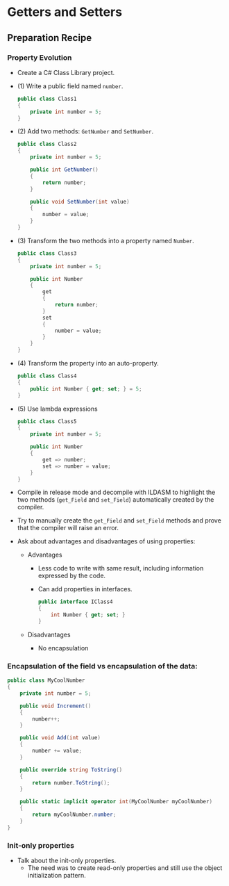 # Getters and Setters

## Preparation Recipe

### Property Evolution

- Create a C# Class Library project.

- (1) Write a public field named `number`.

  ```csharp
  public class Class1
  {
      private int number = 5;
  }
  ```

- (2) Add two methods: `GetNumber` and `SetNumber`.

  ```csharp
  public class Class2
  {
      private int number = 5;
  
      public int GetNumber()
      {
          return number;
      }
  
      public void SetNumber(int value)
      {
          number = value;
      }
  }
  ```

- (3) Transform the two methods into a property named `Number`.

  ```csharp
  public class Class3
  {
      private int number = 5;
  
      public int Number
      {
          get
          {
              return number;
          }
          set
          {
              number = value;
          }
      }
  }
  ```

- (4) Transform the property into an auto-property.

  ```csharp
  public class Class4
  {
      public int Number { get; set; } = 5;
  }
  ```

- (5) Use lambda expressions

  ```csharp
  public class Class5
  {
      private int number = 5;
  
      public int Number
      {
          get => number;
          set => number = value;
      }
  }
  ```

- Compile in release mode and decompile with ILDASM to highlight the two methods (`get_Field` and `set_Field`) automatically created by the compiler.

- Try to manually create the `get_Field` and `set_Field` methods and prove that the compiler will raise an error.

- Ask about advantages and disadvantages of using properties:

  - Advantages

    - Less code to write with same result, including information expressed by the code.
    - Can add properties in interfaces.

        ```csharp
        public interface IClass4
        {
            int Number { get; set; }
        }
        ```
    
  - Disadvantages

    - No encapsulation

### Encapsulation of the field vs encapsulation of the data:

```csharp
public class MyCoolNumber
{
    private int number = 5;

    public void Increment()
    {
        number++;
    }

    public void Add(int value)
    {
        number += value;
    }

    public override string ToString()
    {
        return number.ToString();
    }

    public static implicit operator int(MyCoolNumber myCoolNumber)
    {
        return myCoolNumber.number;
    }
}
```

### Init-only properties

- Talk about the init-only properties.
  - The need was to create read-only properties and still use the object initialization pattern.

